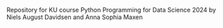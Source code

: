 Repository for KU course Python Programming for Data Science 2024 by Niels August Davidsen and Anna Sophia Maxen
